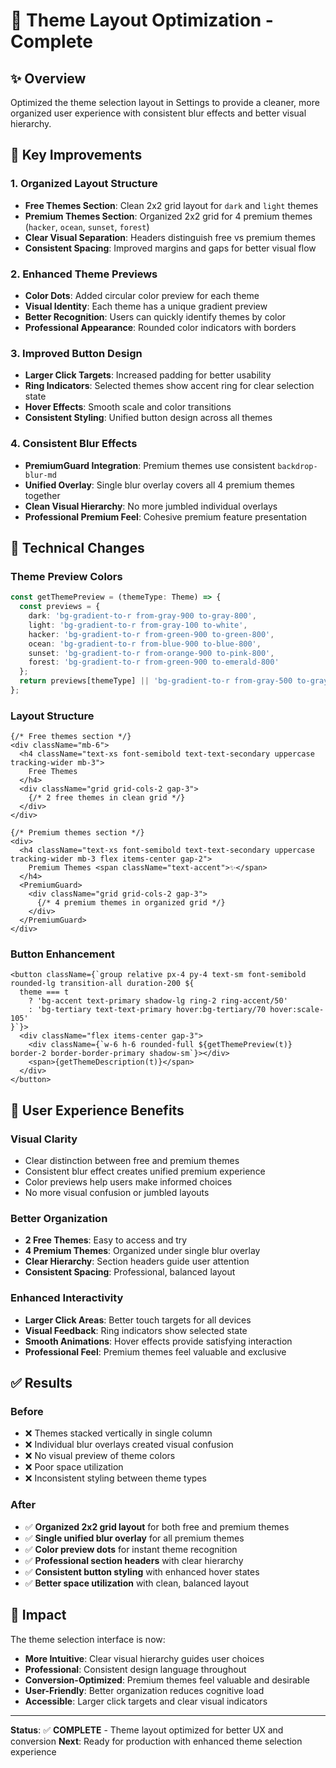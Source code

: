 # 🎨 Theme Layout Optimization - Complete

## ✨ Overview
Optimized the theme selection layout in Settings to provide a cleaner, more organized user experience with consistent blur effects and better visual hierarchy.

## 🔧 Key Improvements

### 1. **Organized Layout Structure**
- **Free Themes Section**: Clean 2x2 grid layout for `dark` and `light` themes
- **Premium Themes Section**: Organized 2x2 grid for 4 premium themes (`hacker`, `ocean`, `sunset`, `forest`)
- **Clear Visual Separation**: Headers distinguish free vs premium themes
- **Consistent Spacing**: Improved margins and gaps for better visual flow

### 2. **Enhanced Theme Previews**
- **Color Dots**: Added circular color preview for each theme
- **Visual Identity**: Each theme has a unique gradient preview
- **Better Recognition**: Users can quickly identify themes by color
- **Professional Appearance**: Rounded color indicators with borders

### 3. **Improved Button Design**
- **Larger Click Targets**: Increased padding for better usability
- **Ring Indicators**: Selected themes show accent ring for clear selection state
- **Hover Effects**: Smooth scale and color transitions
- **Consistent Styling**: Unified button design across all themes

### 4. **Consistent Blur Effects**
- **PremiumGuard Integration**: Premium themes use consistent `backdrop-blur-md`
- **Unified Overlay**: Single blur overlay covers all 4 premium themes together
- **Clean Visual Hierarchy**: No more jumbled individual overlays
- **Professional Premium Feel**: Cohesive premium feature presentation

## 📝 Technical Changes

### Theme Preview Colors
```typescript
const getThemePreview = (themeType: Theme) => {
  const previews = {
    dark: 'bg-gradient-to-r from-gray-900 to-gray-800',
    light: 'bg-gradient-to-r from-gray-100 to-white',
    hacker: 'bg-gradient-to-r from-green-900 to-green-800',
    ocean: 'bg-gradient-to-r from-blue-900 to-blue-800',
    sunset: 'bg-gradient-to-r from-orange-900 to-pink-800',
    forest: 'bg-gradient-to-r from-green-900 to-emerald-800'
  };
  return previews[themeType] || 'bg-gradient-to-r from-gray-500 to-gray-600';
};
```

### Layout Structure
```tsx
{/* Free themes section */}
<div className="mb-6">
  <h4 className="text-xs font-semibold text-text-secondary uppercase tracking-wider mb-3">
    Free Themes
  </h4>
  <div className="grid grid-cols-2 gap-3">
    {/* 2 free themes in clean grid */}
  </div>
</div>

{/* Premium themes section */}
<div>
  <h4 className="text-xs font-semibold text-text-secondary uppercase tracking-wider mb-3 flex items-center gap-2">
    Premium Themes <span className="text-accent">✨</span>
  </h4>
  <PremiumGuard>
    <div className="grid grid-cols-2 gap-3">
      {/* 4 premium themes in organized grid */}
    </div>
  </PremiumGuard>
</div>
```

### Button Enhancement
```tsx
<button className={`group relative px-4 py-4 text-sm font-semibold rounded-lg transition-all duration-200 ${
  theme === t 
    ? 'bg-accent text-primary shadow-lg ring-2 ring-accent/50' 
    : 'bg-tertiary text-text-primary hover:bg-tertiary/70 hover:scale-105'
}`}>
  <div className="flex items-center gap-3">
    <div className={`w-6 h-6 rounded-full ${getThemePreview(t)} border-2 border-border-primary shadow-sm`}></div>
    <span>{getThemeDescription(t)}</span>
  </div>
</button>
```

## 🎯 User Experience Benefits

### **Visual Clarity**
- Clear distinction between free and premium themes
- Consistent blur effect creates unified premium experience
- Color previews help users make informed choices
- No more visual confusion or jumbled layouts

### **Better Organization**
- **2 Free Themes**: Easy to access and try
- **4 Premium Themes**: Organized under single blur overlay
- **Clear Hierarchy**: Section headers guide user attention
- **Consistent Spacing**: Professional, balanced layout

### **Enhanced Interactivity**
- **Larger Click Areas**: Better touch targets for all devices
- **Visual Feedback**: Ring indicators show selected state
- **Smooth Animations**: Hover effects provide satisfying interaction
- **Professional Feel**: Premium themes feel valuable and exclusive

## ✅ Results

### Before
- ❌ Themes stacked vertically in single column
- ❌ Individual blur overlays created visual confusion
- ❌ No visual preview of theme colors
- ❌ Poor space utilization
- ❌ Inconsistent styling between theme types

### After
- ✅ **Organized 2x2 grid layout** for both free and premium themes
- ✅ **Single unified blur overlay** for all premium themes
- ✅ **Color preview dots** for instant theme recognition
- ✅ **Professional section headers** with clear hierarchy
- ✅ **Consistent button styling** with enhanced hover states
- ✅ **Better space utilization** with clean, balanced layout

## 🚀 Impact

The theme selection interface is now:
- **More Intuitive**: Clear visual hierarchy guides user choices
- **Professional**: Consistent design language throughout
- **Conversion-Optimized**: Premium themes feel valuable and desirable
- **User-Friendly**: Better organization reduces cognitive load
- **Accessible**: Larger click targets and clear visual indicators

---

**Status**: ✅ **COMPLETE** - Theme layout optimized for better UX and conversion
**Next**: Ready for production with enhanced theme selection experience
